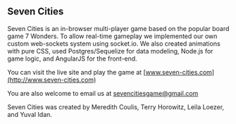Seven Cities
------------

Seven Cities is an in-browser multi-player game based on the popular board game 7 Wonders.
To allow real-time gameplay we implemented our own custom web-sockets system using socket.io. We also created animations with pure CSS, used Postgres/Sequelize for data modeling, Node.js for game logic, and AngularJS for the front-end.

You can visit the live site and play the game at [www.seven-cities.com](http://www.seven-cities.com)

You are also welcome to email us at sevencitiesgame@gmail.com


Seven Cities was created by Meredith Coulis, Terry Horowitz, Leila Loezer, and Yuval Idan.

